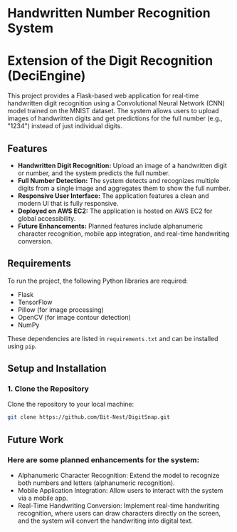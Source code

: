 # Handwritten Number Recognition System

# Extension of the Digit Recognition (DeciEngine)
This project provides a Flask-based web application for real-time handwritten digit recognition using a Convolutional Neural Network (CNN) model trained on the MNIST dataset. The system allows users to upload images of handwritten digits and get predictions for the full number (e.g., "1234") instead of just individual digits.

## Features

- **Handwritten Digit Recognition:** Upload an image of a handwritten digit or number, and the system predicts the full number.
- **Full Number Detection:** The system detects and recognizes multiple digits from a single image and aggregates them to show the full number.
- **Responsive User Interface:** The application features a clean and modern UI that is fully responsive.
- **Deployed on AWS EC2:** The application is hosted on AWS EC2 for global accessibility.
- **Future Enhancements:** Planned features include alphanumeric character recognition, mobile app integration, and real-time handwriting conversion.

## Requirements

To run the project, the following Python libraries are required:

- Flask
- TensorFlow
- Pillow (for image processing)
- OpenCV (for image contour detection)
- NumPy

These dependencies are listed in `requirements.txt` and can be installed using `pip`.

## Setup and Installation

### 1. Clone the Repository

Clone the repository to your local machine:

```bash
git clone https://github.com/Bit-Nest/DigitSnap.git
```

## Future Work

### Here are some planned enhancements for the system:
- Alphanumeric Character Recognition: Extend the model to recognize both numbers and letters (alphanumeric recognition).
- Mobile Application Integration: Allow users to interact with the system via a mobile app.
- Real-Time Handwriting Conversion: Implement real-time handwriting recognition, where users can draw characters directly on the screen, and the system will convert the handwriting into digital text.
